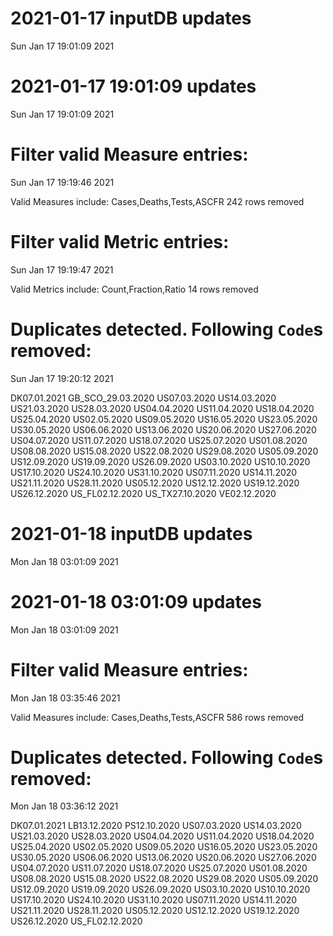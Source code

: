 
# 2021-01-17 inputDB updates 
 Sun Jan 17 19:01:09 2021 


# 2021-01-17 19:01:09 updates 
 Sun Jan 17 19:01:09 2021 


# Filter valid Measure entries: 
 Sun Jan 17 19:19:46 2021 

Valid Measures include: Cases,Deaths,Tests,ASCFR
 242 rows removed
# Filter valid Metric entries: 
 Sun Jan 17 19:19:47 2021 

Valid Metrics include: Count,Fraction,Ratio
 14 rows removed
# Duplicates detected. Following `Code`s removed: 
 Sun Jan 17 19:20:12 2021 

DK07.01.2021
GB_SCO_29.03.2020
US07.03.2020
US14.03.2020
US21.03.2020
US28.03.2020
US04.04.2020
US11.04.2020
US18.04.2020
US25.04.2020
US02.05.2020
US09.05.2020
US16.05.2020
US23.05.2020
US30.05.2020
US06.06.2020
US13.06.2020
US20.06.2020
US27.06.2020
US04.07.2020
US11.07.2020
US18.07.2020
US25.07.2020
US01.08.2020
US08.08.2020
US15.08.2020
US22.08.2020
US29.08.2020
US05.09.2020
US12.09.2020
US19.09.2020
US26.09.2020
US03.10.2020
US10.10.2020
US17.10.2020
US24.10.2020
US31.10.2020
US07.11.2020
US14.11.2020
US21.11.2020
US28.11.2020
US05.12.2020
US12.12.2020
US19.12.2020
US26.12.2020
US_FL02.12.2020
US_TX27.10.2020
VE02.12.2020
# 2021-01-18 inputDB updates 
 Mon Jan 18 03:01:09 2021 


# 2021-01-18 03:01:09 updates 
 Mon Jan 18 03:01:09 2021 


# Filter valid Measure entries: 
 Mon Jan 18 03:35:46 2021 

Valid Measures include: Cases,Deaths,Tests,ASCFR
 586 rows removed
# Duplicates detected. Following `Code`s removed: 
 Mon Jan 18 03:36:12 2021 

DK07.01.2021
LB13.12.2020
PS12.10.2020
US07.03.2020
US14.03.2020
US21.03.2020
US28.03.2020
US04.04.2020
US11.04.2020
US18.04.2020
US25.04.2020
US02.05.2020
US09.05.2020
US16.05.2020
US23.05.2020
US30.05.2020
US06.06.2020
US13.06.2020
US20.06.2020
US27.06.2020
US04.07.2020
US11.07.2020
US18.07.2020
US25.07.2020
US01.08.2020
US08.08.2020
US15.08.2020
US22.08.2020
US29.08.2020
US05.09.2020
US12.09.2020
US19.09.2020
US26.09.2020
US03.10.2020
US10.10.2020
US17.10.2020
US24.10.2020
US31.10.2020
US07.11.2020
US14.11.2020
US21.11.2020
US28.11.2020
US05.12.2020
US12.12.2020
US19.12.2020
US26.12.2020
US_FL02.12.2020
